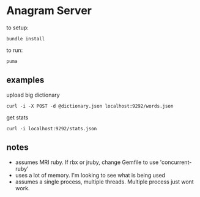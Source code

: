 # Anagram Server

to setup:

```
bundle install
```

to run:

```
puma
```

## examples

upload big dictionary

```
curl -i -X POST -d @dictionary.json localhost:9292/words.json
```

get stats

```
curl -i localhost:9292/stats.json
```

## notes

* assumes MRI ruby.  If rbx or jruby, change Gemfile to use 'concurrent-ruby'
* uses a lot of memory. I'm looking to see what is being used
* assumes a single process, multiple threads.  Multiple process just wont work.
